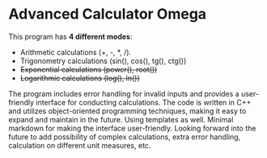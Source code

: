 # Advanced Calculator Omega

This program has **4 different modes**:
- Arithmetic calculations (+, -, *, /).
- Trigonometry calculations (sin(), cos(), tg(), ctg())
- ~~Exponential calculations (power(), root())~~
- ~~Logarithmic calculations (log(), ln())~~

The program includes error handling for invalid inputs and provides a user-friendly interface for conducting calculations. The code is written in C++ and utilizes object-oriented programming techniques, making it easy to expand and maintain in the future. Using templates as well. Minimal markdown for making the interface user-friendly. Looking forward into the future to add possibility of complex calculations, extra error handling, calculation on different unit measures, etc.
